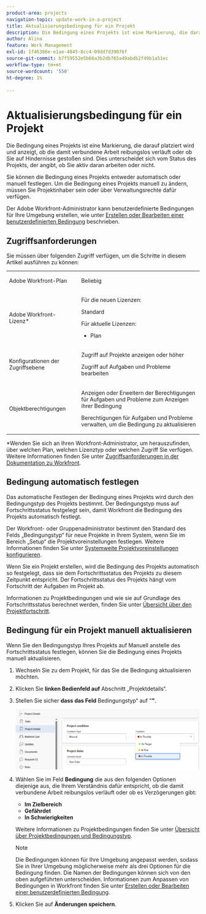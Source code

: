 ```yaml
---
product-area: projects
navigation-topic: update-work-in-a-project
title: Aktualisierungsbedingung für ein Projekt
description: Die Bedingung eines Projekts ist eine Markierung, die darauf platziert wird und anzeigt, ob die damit verbundene Arbeit reibungslos verläuft oder ob Sie auf Hindernisse gestoßen sind. Dies unterscheidet sich vom Status des Projekts, der angibt, ob Sie aktiv daran arbeiten oder nicht.
author: Alina
feature: Work Management
exl-id: 1f46386e-e1ae-4845-8cc4-09dd7d39076f
source-git-commit: b7f59552e5b66a3b2db765a49abdb2f49b1a51ec
workflow-type: tm+mt
source-wordcount: '550'
ht-degree: 1%

---
```


# Aktualisierungsbedingung für ein Projekt

Die Bedingung eines Projekts ist eine Markierung, die darauf platziert wird und anzeigt, ob die damit verbundene Arbeit reibungslos verläuft oder ob Sie auf Hindernisse gestoßen sind. Dies unterscheidet sich vom Status des Projekts, der angibt, ob Sie aktiv daran arbeiten oder nicht.

Sie können die Bedingung eines Projekts entweder automatisch oder manuell festlegen. Um die Bedingung eines Projekts manuell zu ändern, müssen Sie Projektinhaber sein oder über Verwaltungsrechte dafür verfügen.

Der Adobe Workfront-Administrator kann benutzerdefinierte Bedingungen für Ihre Umgebung erstellen, wie unter [Erstellen oder Bearbeiten einer benutzerdefinierten Bedingung](../../../administration-and-setup/customize-workfront/create-manage-custom-conditions/create-edit-custom-conditions.md) beschrieben.

## Zugriffsanforderungen

Sie müssen über folgenden Zugriff verfügen, um die Schritte in diesem Artikel ausführen zu können:

<table style="table-layout:auto"> 
 <col> 
 <col> 
 <tbody> 
  <tr> 
   <td role="rowheader">Adobe Workfront-Plan</td> 
   <td><p>Beliebig</p> </td> 
  </tr> 
  <tr> 
   <td role="rowheader">Adobe Workfront-Lizenz*</td> 
   <td>

Für die neuen Lizenzen:
<p>Standard</p>

Für aktuelle Lizenzen:
<ul><li><p>Plan</p>
    </td> 
  </tr> 
  <tr> 
   <td role="rowheader">Konfigurationen der Zugriffsebene</td> 
   <td> <p>Zugriff auf Projekte anzeigen oder höher</p> <p>Zugriff auf Aufgaben und Probleme bearbeiten </p> </td> 
  </tr> 
  <tr> 
   <td role="rowheader">Objektberechtigungen</td> 
   <td> <p>Anzeigen oder Erweitern der Berechtigungen für Aufgaben und Probleme zum Anzeigen ihrer Bedingung</p>
   <p>Berechtigungen für Aufgaben und Probleme verwalten, um die Bedingung zu aktualisieren</p>
     </td> 
  </tr> 
 </tbody> 
</table>

*Wenden Sie sich an Ihren Workfront-Administrator, um herauszufinden, über welchen Plan, welchen Lizenztyp oder welchen Zugriff Sie verfügen. Weitere Informationen finden Sie unter [Zugriffsanforderungen in der Dokumentation zu Workfront](/help/quicksilver/administration-and-setup/add-users/access-levels-and-object-permissions/access-level-requirements-in-documentation.md).

## Bedingung automatisch festlegen

Das automatische Festlegen der Bedingung eines Projekts wird durch den Bedingungstyp des Projekts bestimmt. Der Bedingungstyp muss auf Fortschrittsstatus festgelegt sein, damit Workfront die Bedingung des Projekts automatisch festlegt.

Der Workfront- oder Gruppenadministrator bestimmt den Standard des Felds „Bedingungstyp“ für neue Projekte in Ihrem System, wenn Sie im Bereich „Setup“ die Projektvoreinstellungen festlegen. Weitere Informationen finden Sie unter [Systemweite Projektvoreinstellungen konfigurieren](../../../administration-and-setup/set-up-workfront/configure-system-defaults/set-project-preferences.md).

Wenn Sie ein Projekt erstellen, wird die Bedingung des Projekts automatisch so festgelegt, dass sie dem Fortschrittsstatus des Projekts zu diesem Zeitpunkt entspricht. Der Fortschrittsstatus des Projekts hängt vom Fortschritt der Aufgaben im Projekt ab.

Informationen zu Projektbedingungen und wie sie auf Grundlage des Fortschrittsstatus berechnet werden, finden Sie unter [Übersicht über den Projektfortschritt](../../../manage-work/projects/planning-a-project/project-progress-status.md).

## Bedingung für ein Projekt manuell aktualisieren

Wenn Sie den Bedingungstyp Ihres Projekts auf Manuell anstelle des Fortschrittsstatus festlegen, können Sie die Bedingung eines Projekts manuell aktualisieren.

1. Wechseln Sie zu dem Projekt, für das Sie die Bedingung aktualisieren möchten.
1. Klicken Sie **linken Bedienfeld auf** Abschnitt „Projektdetails“.

1. Stellen Sie sicher **dass das Feld** Bedingungstyp“ auf &quot;**&quot;**.

   ![](assets/project-details-overview-select-condition.png)

1. Wählen Sie im Feld **Bedingung** die aus den folgenden Optionen diejenige aus, die Ihrem Verständnis dafür entspricht, ob die damit verbundene Arbeit reibungslos verläuft oder ob es Verzögerungen gibt:

   * **Im Zielbereich**
   * **Gefährdet**
   * **In Schwierigkeiten**

   Weitere Informationen zu Projektbedingungen finden Sie unter [Übersicht über Projektbedingungen und Bedingungstyp](../../../manage-work/projects/manage-projects/project-condition-and-condition-type.md).

   >[!NOTE]
   >
   >Die Bedingungen können für Ihre Umgebung angepasst werden, sodass Sie in Ihrer Umgebung möglicherweise mehr als drei Optionen für die Bedingung finden. Die Namen der Bedingungen können sich von den oben aufgeführten unterscheiden. Informationen zum Anpassen von Bedingungen in Workfront finden Sie unter [Erstellen oder Bearbeiten einer benutzerdefinierten Bedingung](../../../administration-and-setup/customize-workfront/create-manage-custom-conditions/create-edit-custom-conditions.md).

1. Klicken Sie auf **Änderungen speichern**.
